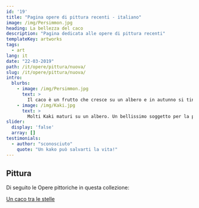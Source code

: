 ```yaml
---
id: '19'
title: "Pagina opere di pittura recenti - italiano"
image: /img/Persimmon.jpg
heading: La bellezza del caco
description: "Pagina dedicata alle opere di pittura recenti"
templateKey: artworks
tags:
  - art
lang: it
date: "22-03-2019"
path: /it/opere/pittura/nuova/
slug: /it/opere/pittura/nuova/
intro:
  blurbs:
    - image: /img/Persimmon.jpg
      text: >
        Il caco è un frutto che cresce su un albero e in autunno si tinge di arancio...Quanti poeti ha ispirato?
    - image: /img/Kaki.jpg
      text: >
        Molti Kaki maturi su un albero. Un bellissimo soggetto per la pittura.
slider:
  display: 'false'
  array: []
testimonials:
  - author: "sconosciuto"
    quote: "Un kako può salvarti la vita!"
---
```


## Pittura

Di seguito le Opere pittoriche in questa collezione:

[Un caco tra le stelle][19392250]

  [19392250]: /it/opere/pittura/nuova/arte-astratta-caco-tra-le-stelle/ "Un caco tra le stelle"

